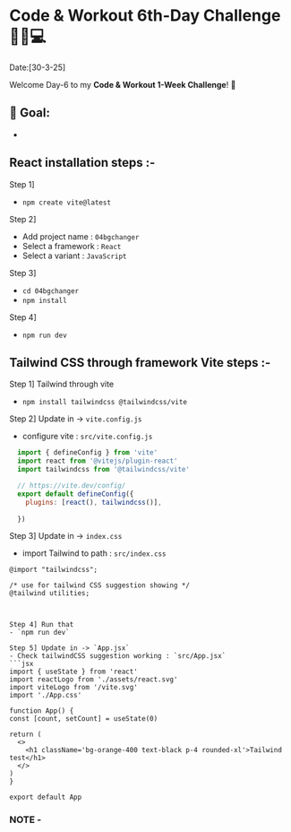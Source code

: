 # Code & Workout 6th-Day Challenge 🏋️‍♂️💻 
Date:[30-3-25]

Welcome Day-6 to my **Code & Workout 1-Week Challenge**! 🚀 

## 📌 Goal:
- 


## React installation steps :-

Step 1]
  - `npm create vite@latest`

Step 2]
  - Add project name : `04bgchanger`
  - Select a framework : `React`
  - Select a variant : `JavaScript`

Step 3]
  - `cd 04bgchanger`
  - `npm install`

Step 4]
  - `npm run dev`


## Tailwind CSS through framework Vite steps :-

Step 1] Tailwind through vite
  - `npm install tailwindcss @tailwindcss/vite`


Step 2] Update in -> `vite.config.js`
  - configure vite  : `src/vite.config.js`
```js
  import { defineConfig } from 'vite'
  import react from '@vitejs/plugin-react'
  import tailwindcss from '@tailwindcss/vite'

  // https://vite.dev/config/
  export default defineConfig({
    plugins: [react(), tailwindcss()],
    
  })
```

Step 3] Update in -> `index.css`
  - import Tailwind to path :  `src/index.css`  
  ```
  @import "tailwindcss";
  
  /* use for tailwind CSS suggestion showing */
  @tailwind utilities;
  


Step 4] Run that
  - `npm run dev`

Step 5] Update in -> `App.jsx`
- Check tailwindCSS suggestion working : `src/App.jsx`
```jsx
import { useState } from 'react'
import reactLogo from './assets/react.svg'
import viteLogo from '/vite.svg'
import './App.css'

function App() {
  const [count, setCount] = useState(0)

  return (
    <>
      <h1 className='bg-orange-400 text-black p-4 rounded-xl'>Tailwind test</h1>
    </>
  )
}

export default App

```

<!-- 
Old Step 6] 

  - add file to path : `tailwind.config.js`
  
  /** @type {import('tailwindcss').Config} */
export default {
	content: [
	  "./index.html",
	  "./src/**/*.{js,ts,jsx,tsx}"
	],
	theme: {
	  extend: {},
	},
	plugins: [],
  };
-->

### NOTE -


